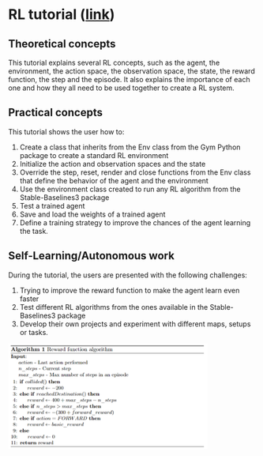 # RL tutorial ([link](https://github.com/FilipeAlmeidaFEUP/ros2_flatland_rl_tutorial))

## Theoretical concepts

This tutorial explains several RL concepts, such as the agent, the environment, the action space, the observation space, the state, the reward function, the step and the episode. It also explains the importance of each one and how they all need to be used together to create a RL system.

## Practical concepts

This tutorial shows the user how to: 
1. Create a class that inherits from the Env class from the Gym Python package to create a standard RL environment
2. Initialize the action and observation spaces and the state
3. Override the step, reset, render and close functions from the Env class that define the behavior of the agent and the environment
4. Use the environment class created to run any RL algorithm from the Stable-Baselines3 package
5. Test a trained agent
6. Save and load the weights of a trained agent
7. Define a training strategy to improve the chances of the agent learning the task.

## Self-Learning/Autonomous work

During the tutorial, the users are presented with the following challenges:
1. Trying to improve the reward function to make the agent learn even faster
2. Test different RL algorithms from the ones available in the Stable-Baselines3 package
3. Develop their own projects and experiment with different maps, setups or tasks.

<img src="reward_alg.png"  width="80%" height="80%">

